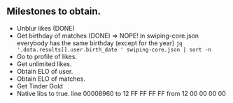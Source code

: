 ## Milestones to obtain.

* Unblur likes (DONE)
* Get birthday of matches (DONE) => NOPE! in swiping-core.json everybody has the same birthday (except for the year) `jq '.data.results[].user.birth_date ' swiping-core.json | sort -n`
* Go to profile of likes.
* Get unlimited likes.
* Obtain ELO of user.
* Obtain ELO of matches.
* Get Tinder Gold
* Native libs to true. line 00008960 to 12 FF FF FF FF from 12 00 00 00 00